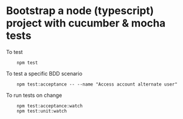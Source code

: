 # Bootstrap a node (typescript) project with  cucumber & mocha tests 

To test 

        npm test
        
To test a specific BDD scenario

        npm test:acceptance -- --name "Access account alternate user"
        
To run tests on change

        npm test:acceptance:watch
        npm test:unit:watch               
